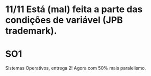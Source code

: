 # 11/11 Está (mal) feita a parte das condições de variável (JPB trademark).

# SO1
Sistemas Operativos, entrega 2!
Agora com 50% mais paralelismo.
